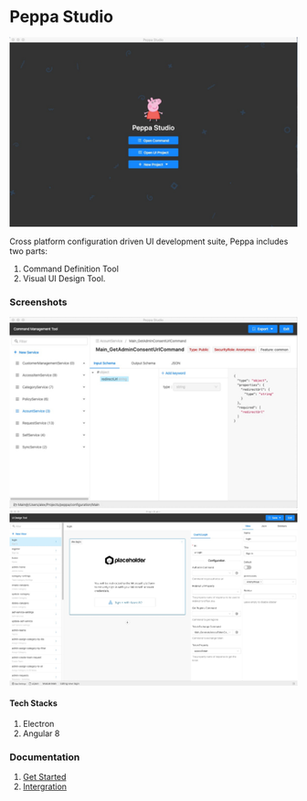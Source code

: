 Peppa Studio
=============
![Peppa](/docs/imgs/launch.jpg)

Cross platform configuration driven UI development suite, Peppa includes two parts:
1. Command Definition Tool
2. Visual UI Design Tool.

### Screenshots
![Peppa](/docs/imgs/cmt.jpg)
![Peppa](/docs/imgs/udt.jpg)
#### Tech Stacks

1. Electron
2. Angular 8


### Documentation
1. [Get Started](docs/get-started.md)
1. [Intergration](docs/intergration.md)